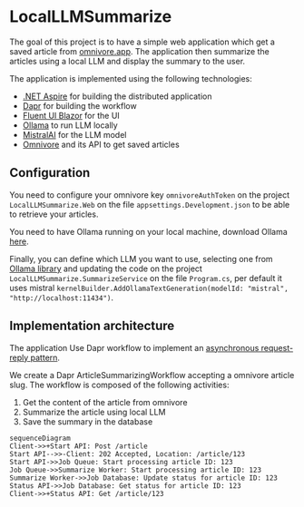# LocalLLMSummarize

The goal of this project is to have a simple web application which get a saved article from [omnivore.app](https://omnivore.app/).
The application then summarize the articles using a local LLM and display the summary to the user.

The application is implemented using the following technologies:
- [.NET Aspire](https://learn.microsoft.com/en-us/dotnet/aspire/get-started/aspire-overview) for building the distributed application
- [Dapr](https://dapr.io/) for building the workflow
- [Fluent UI Blazor](https://www.fluentui-blazor.net/) for the UI
- [Ollama](https://ollama.com/) to run LLM locally
- [MistralAI](https://mistral.ai/) for the LLM model
- [Omnivore](https://omnivore.app/) and its API to get saved articles

## Configuration

You need to configure your omnivore key `omnivoreAuthToken` on the project `LocalLLMSummarize.Web` on the file `appsettings.Development.json`
to be able to retrieve your articles.

You need to have Ollama running on your local machine, download Ollama [here](https://ollama.com/download).

Finally, you can define which LLM you want to use, selecting one from [Ollama library](https://ollama.com/library) and updating
the code on the project `LocalLLMSummarize.SummarizeService` on the file `Program.cs`, per default it uses mistral
`kernelBuilder.AddOllamaTextGeneration(modelId: "mistral", "http://localhost:11434")`.

## Implementation architecture

The application Use Dapr workflow to implement an [asynchronous request-reply pattern](https://docs.dapr.io/developing-applications/building-blocks/workflow/workflow-patterns/#async-http-apis).

We create a Dapr ArticleSummarizingWorkflow accepting a omnivore article slug. The workflow is composed of the following activities:
1. Get the content of the article from omnivore
2. Summarize the article using local LLM
3. Save the summary in the database

```mermaid
sequenceDiagram
Client->>+Start API: Post /article
Start API-->>-Client: 202 Accepted, Location: /article/123
Start API->>Job Queue: Start processing article ID: 123
Job Queue->>Summarize Worker: Start processing article ID: 123
Summarize Worker->>Job Database: Update status for article ID: 123
Status API->>Job Database: Get status for article ID: 123
Client->>+Status API: Get /article/123
```

